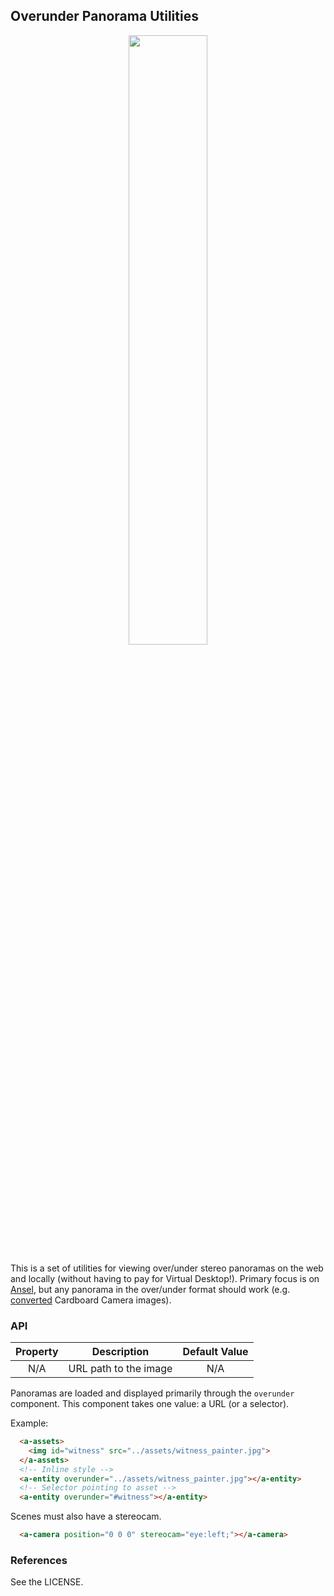 
## Overunder Panorama Utilities

<p align="center">
  <img width="50%" src="http://i.imgur.com/yr88MXS.gif"/>
</p>

This is a set of utilities for viewing over/under stereo panoramas on the web and locally (without having to pay for Virtual Desktop!). Primary focus is on [Ansel](http://www.geforce.com/hardware/technology/ansel), but any panorama in the over/under format should work (e.g. [converted](https://storage.googleapis.com/cardboard-camera-converter/index.html) Cardboard Camera images).

### API

| Property |      Description      | Default Value |
|:--------:|:---------------------:|:-------------:|
|    N/A   | URL path to the image |      N/A      |

Panoramas are loaded and displayed primarily through the `overunder` component. This component takes one value: a URL (or a selector).

Example:

```html
  <a-assets>
    <img id="witness" src="../assets/witness_painter.jpg">
  </a-assets>
  <!-- Inline style -->
  <a-entity overunder="../assets/witness_painter.jpg"></a-entity>
  <!-- Selector pointing to asset -->
  <a-entity overunder="#witness"></a-entity>
```

Scenes must also have a stereocam.

```html
  <a-camera position="0 0 0" stereocam="eye:left;"></a-camera>
```

### References

See the LICENSE.
